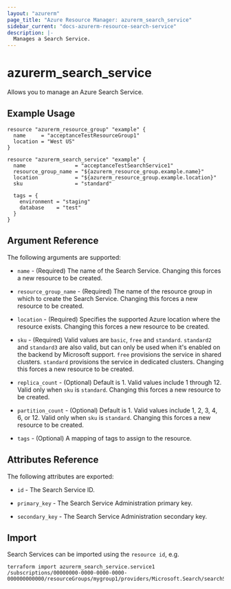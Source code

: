 ```yaml
---
layout: "azurerm"
page_title: "Azure Resource Manager: azurerm_search_service"
sidebar_current: "docs-azurerm-resource-search-service"
description: |-
  Manages a Search Service.
---
```


# azurerm_search_service

Allows you to manage an Azure Search Service.

## Example Usage

```hcl
resource "azurerm_resource_group" "example" {
  name     = "acceptanceTestResourceGroup1"
  location = "West US"
}

resource "azurerm_search_service" "example" {
  name                = "acceptanceTestSearchService1"
  resource_group_name = "${azurerm_resource_group.example.name}"
  location            = "${azurerm_resource_group.example.location}"
  sku                 = "standard"

  tags = {
    environment = "staging"
    database    = "test"
  }
}
```
## Argument Reference

The following arguments are supported:

* `name` - (Required) The name of the Search Service. Changing this forces a new resource to be created.

* `resource_group_name` - (Required) The name of the resource group in which to create the Search Service. Changing this forces a new resource to be created.

* `location` - (Required) Specifies the supported Azure location where the resource exists. Changing this forces a new resource to be created.

* `sku` - (Required) Valid values are `basic`, `free` and `standard`. `standard2` and `standard3` are also valid, but can only be used when it's enabled on the backend by Microsoft support. `free` provisions the service in shared clusters. `standard` provisions the service in dedicated clusters.  Changing this forces a new resource to be created.

* `replica_count` - (Optional) Default is 1. Valid values include 1 through 12. Valid only when `sku` is `standard`. Changing this forces a new resource to be created.

* `partition_count` - (Optional) Default is 1. Valid values include 1, 2, 3, 4, 6, or 12. Valid only when `sku` is `standard`. Changing this forces a new resource to be created.

* `tags` - (Optional) A mapping of tags to assign to the resource.

## Attributes Reference

The following attributes are exported:

* `id` - The Search Service ID.

* `primary_key` - The Search Service Administration primary key.

* `secondary_key` - The Search Service Administration secondary key.

## Import

Search Services can be imported using the `resource id`, e.g.

```shell
terraform import azurerm_search_service.service1 /subscriptions/00000000-0000-0000-0000-000000000000/resourceGroups/mygroup1/providers/Microsoft.Search/searchServices/service1
```
